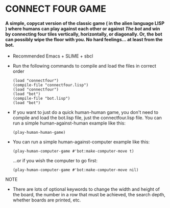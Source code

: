 # CONNECT FOUR GAME
#### A simple, copycat version of the classic game ( in the alien language LISP ) where humans can play against each other or against *The bot* and win by connecting four tiles vertically, horizontally, or diagonally. Or, the bot can possibly wipe the floor with you. No hard feelings... at least from the bot.

 - Recommended Emacs + SLIME + sbcl
 - Run the following commands to compile and load the files in correct order
   ```
   (load "connectfour")
   (compile-file "connectfour.lisp")
   (load "connectfour")
   (load "bot")
   (compile-file "bot.lisp")
   (load "bot")
   ```
    
 - If you want to just do a quick human-human game, you don't need to compile and load the bot.lisp file, just the connectfour.lisp file. 
   You can run a simple human-against-human example like this:
   ```
   (play-human-human-game)
   ```
    
 - You can run a simple human-against-computer example like this:
   ```
   (play-human-computer-game #'bot:make-computer-move t)
   ```
   ...or if you wish the computer to go first:
   ```
   (play-human-computer-game #'bot:make-computer-move nil)
   ```
    
NOTE
 - There are lots of optional keywords to change the width and height of the board, the number in a row that must be achieved, 
   the search depth, whether boards are printed, etc.

